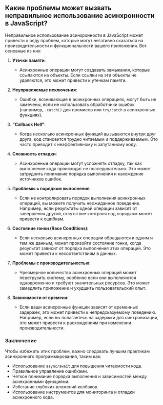 ## Какие проблемы может вызвать неправильное использование асинхронности в JavaScript?

Неправильное использование асинхронности в JavaScript может привести к ряду проблем, которые могут негативно сказаться на производительности и функциональности вашего приложения. Вот основные из них:

1. **Утечки памяти**:
   - Асинхронные операции могут создавать замыкания, которые ссылаются на объекты. Если ссылки на эти объекты не удаляются, это может привести к утечкам памяти.

2. **Неуправляемые исключения**:
   - Ошибки, возникающие в асинхронных операциях, могут быть не замечены, если не использовать обработчики ошибок (например, `.catch()` для промисов или `try/catch` в асинхронных функциях).

3. **"Callback Hell"**:
   - Когда несколько асинхронных функций вызываются внутри друг друга, код становится трудно читаемым и поддерживаемым. Это часто приводит к неэффективному и запутанному коду.

4. **Сложность отладки**:
   - Асинхронные операции могут усложнять отладку, так как выполнение кода происходит не последовательно. Это может затруднить понимание порядка выполнения и нахождение источников ошибок.

5. **Проблемы с порядком выполнения**:
   - Если не контролировать порядок выполнения асинхронных операций, вы можете получить неожиданное поведение. Например, если результаты одной операции зависят от завершения другой, отсутствие контроля над порядком может привести к ошибкам.

6. **Состояние гонки (Race Conditions)**:
   - Если несколько асинхронных операции обращаются к одним и тем же данным, может произойти состояние гонки, когда результат зависит от порядка выполнения этих операций. Это может привести к несоответствиям в данных.

7. **Проблемы с производительностью**:
   - Чрезмерное количество асинхронных операций может перегрузить систему, особенно если они выполняются одновременно и требуют значительных ресурсов. Это может замедлить приложение и ухудшить пользовательский опыт.

8. **Зависимости от времени**:
   - Если ваши асинхронные функции зависят от временных задержек, это может привести к непредсказуемому поведению. Например, если вы полагаетесь на задержки для синхронизации, это может привести к расхождениям при изменении производительности.

### Заключение

Чтобы избежать этих проблем, важно следовать лучшим практикам асинхронного программирования, таким как:

- Использование `async/await` для повышения читаемости кода.
- Правильное управление ошибками.
- Четкое понимание порядка выполнения и зависимостей между асинхронными функциями.
- Избегание глубоких вложений колбэков.
- Использование инструментов для мониторинга и отладки асинхронного кода.